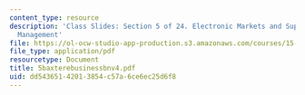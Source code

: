 ```yaml
---
content_type: resource
description: 'Class Slides: Section 5 of 24. Electronic Markets and Supply Change
  Management'
file: https://ol-ocw-studio-app-production.s3.amazonaws.com/courses/15-566-information-technology-as-an-integrating-force-in-manufacturing-spring-2003/dd54365142013854c57a6ce6ec25d6f8_5baxterebusinessbnv4.pdf
file_type: application/pdf
resourcetype: Document
title: 5baxterebusinessbnv4.pdf
uid: dd543651-4201-3854-c57a-6ce6ec25d6f8
---
```

